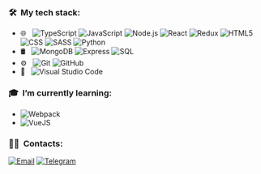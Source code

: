 <h3> 🛠 &nbsp;My tech stack:</h3>

- 🌐 &nbsp;
  ![TypeScript](https://img.shields.io/badge/-TypeScript-333333?style=flat&logo=typescript)
  ![JavaScript](https://img.shields.io/badge/-JavaScript-333333?style=flat&logo=javascript)
  ![Node.js](https://img.shields.io/badge/-Node.js-333333?style=flat&logo=node.js)
  ![React](https://img.shields.io/badge/-React-333333?style=flat&logo=react)
  ![Redux](https://img.shields.io/badge/-Redux-333333?style=flat&logo=redux)
  ![HTML5](https://img.shields.io/badge/-HTML5-333333?style=flat&logo=HTML5)
  ![CSS](https://img.shields.io/badge/-CSS-333333?style=flat&logo=CSS3&logoColor=1572B6)
  ![SASS](https://img.shields.io/badge/-Sass-333333?style=flat&logo=sass)
  ![Python](https://img.shields.io/badge/-Python-333333?style=flat&logo=python)
- 🛢 &nbsp;
  ![MongoDB](https://img.shields.io/badge/-MongoDB-333333?style=flat&logo=mongodb)
  ![Express](https://img.shields.io/badge/-Express-333333?style=flat&logo=express)
  ![SQL](https://img.shields.io/badge/-SQL-333333?style=flat&logo=sql)
- ⚙️ &nbsp;
  ![Git](https://img.shields.io/badge/-Git-333333?style=flat&logo=git)
  ![GitHub](https://img.shields.io/badge/-GitHub-333333?style=flat&logo=github)
- 🔧 &nbsp;
  ![Visual Studio Code](https://img.shields.io/badge/-Visual%20Studio%20Code-333333?style=flat&logo=visual-studio-code&logoColor=007ACC)
  
<h3> 🎓 &nbsp;I’m currently learning:</h3>

 - ![Webpack](https://img.shields.io/badge/-Webpack-333333?style=flat&logo=webpack)
 - ![VueJS](https://img.shields.io/badge/JS-VUE-blue)

<h3> 🤝🏻 &nbsp;Сontacts: </h3>

<p align="left">
<a href="mailto:shchadov.ivan@gmail.com"><img alt="Email" src="https://img.shields.io/badge/Email-shchadov.ivan@gmail.com-gray?style=flat-square&logo=gmail"></a>
<a href="https://t.me/IvanShchadov"><img alt="Telegram" src="https://img.shields.io/badge/Telegram-IvanShchadov-gray?style=flat-square&logo=telegram"></a>
</p>


<!--
**IvanShchadov/IvanShchadov** is a ✨ _special_ ✨ repository because its `README.md` (this file) appears on your GitHub profile.

Here are some ideas to get you started:

- 🔭 I’m currently working on ...
- 🌱 I’m currently learning ...
- 👯 I’m looking to collaborate on ...
- 🤔 I’m looking for help with ...
- 💬 Ask me about ...
- 📫 How to reach me: ...
- 😄 Pronouns: ...
- ⚡ Fun fact: ...
-->
